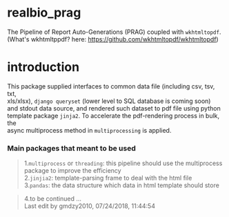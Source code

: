 # realbio_prag
The Pipeline of Report Auto-Generations (PRAG) coupled with `wkhtmltopdf`.      
(What's wkhtmltppdf? here: https://github.com/wkhtmltopdf/wkhtmltopdf)      
        
# introduction
This package supplied interfaces to common data file (including csv, tsv, txt,      
xls/xlsx), `django queryset` (lower level to SQL database is coming soon)       
and stdout data source, and rendered such dataset to pdf file using python      
template package `jinja2`. To accelerate the pdf-rendering process in bulk, the     
async multiprocess method in `multiprocessing` is applied.

### Main packages that meant to be used
>1.`multiprocess` or `threading`: this pipeline should use the multiprocess package to improve the efficiency   
>2.`jinjia2`: template-parsing frame to deal with the html file    
>3.`pandas`: the data structure which data in html template should store   
    
>4.to be continued ...      
>Last edit by gmdzy2010, 07/24/2018, 11:44:54

